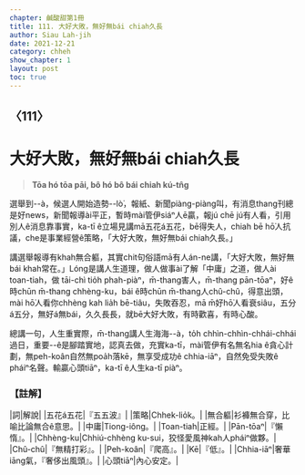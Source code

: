 ```yaml
---
chapter: 鹹酸甜第1冊
title: 111. 大好大敗，無好無bái chiah久長
author: Siau Lah-jih
date: 2021-12-21
category: chheh
show_chapter: 1
layout: post
toc: true
---
```

  
## 〈111〉
# 大好大敗，無好無bái chiah久長
>**Tōa hó tōa pāi, bô hó bô bái chiah kú-tn̂g**

選舉到--à，候選人開始造勢--lò͘，報紙、新聞piàng-piàng叫，有消息thang刊總是好news，新聞報導ài平正，暫時mài管伊siáⁿ人ē贏，報jú chē jú有人看，引用別人ê消息靠事實，ka-tī ê立場見講mā五花á五花，bē得失人，chiah bē hō͘人抗議，che是事業經營ê策略，「大好大敗，無好無bái chiah久長。」

講選舉報導有khah無合軀，其實chit句俗語mā有人án-ne講，「大好大敗，無好無bái khah常在。」Lóng是講人生道理，做人做事ài了解「中庸」之道，做人ài toan-tiah，做 tāi-chì tio̍h phah-piàⁿ，m̄-thang害人，m̄-thang pān-tōaⁿ，好ê時chūn m̄-thang chhèng-ku，bái ê時chūn m̄-thang人chû-chû，得意出頭，mài hō͘人看你chhèng kah lia̍h bē-tiâu，失敗吞忍，mā m̄好hō͘人看衰siâu，五分á五分，無好á無bái，久久長長，就bē大好大敗，有時歡喜，有時心酸。

總講一句，人生重實際，m̄-thang講人生海海--à，to̍h chhìn-chhìn-chhái-chhái過日，重要--ê是腳踏實地，認真去做，充實ka-tī，mài管伊有名無名hia ê貪心計劃，無peh-koân自然無poa̍h落kē，無享受成功ê chhia-iāⁿ，自然免受失敗ê pháiⁿ名聲。輸贏心頭tiāⁿ，ka-tī ê人生ka-tī piàⁿ。

### 【註解】

|詞|解說|
|五花á五花|『五五波』|
|策略|Chhek-lio̍k。|
|無合軀|衫褲無合穿，比喻比論無合ê意思。|
|中庸|Tiong-iông。|
|Toan-tiah|正經。|
|Pān-tōaⁿ|『懶惰』。|
|Chhèng-ku|Chhiú-chhèng ku-sui，狡怪愛風神kah人pháiⁿ做夥。|
|Chû-chû|『無精打彩』。|
|Peh-koân|『爬高』。|
|Kē|『低』。|
|Chhia-iāⁿ|奢華iāng氣，『奢侈出風頭』。|
|心頭tiāⁿ|內心安定。|
